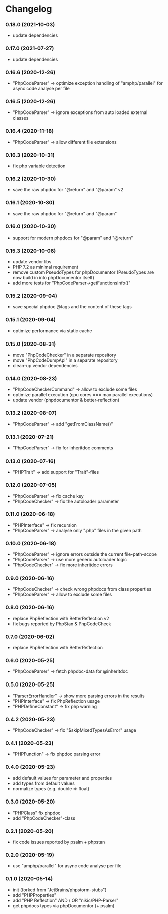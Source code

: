 # Changelog

### 0.18.0  (2021-10-03)

- update dependencies

### 0.17.0  (2021-07-27)

- update dependencies

### 0.16.6  (2020-12-26)

- "PhpCodeParser" -> optimize exception handling of "amphp/parallel" for async code analyse per file

### 0.16.5  (2020-12-26)

- "PhpCodeParser" -> ignore exceptions from auto loaded external classes

### 0.16.4 (2020-11-18)

- "PhpCodeParser" -> allow different file extensions

### 0.16.3 (2020-10-31)

- fix php variable detection

### 0.16.2 (2020-10-30)

- save the raw phpdoc for "@return" and "@param" v2

### 0.16.1 (2020-10-30)

- save the raw phpdoc for "@return" and "@param"

### 0.16.0 (2020-10-30)

- support for modern phpdocs for "@param" and "@return"

### 0.15.3 (2020-10-06)

- update vendor libs
- PHP 7.2 as minimal requirement
- remove custom PseudoTypes for phpDocumentor (PseudoTypes are now build in into phpDocumentor itself)
- add more tests for "PhpCodeParser->getFunctionsInfo()"

### 0.15.2 (2020-09-04)

- save special phpdoc @tags and the content of these tags

### 0.15.1 (2020-09-04)

- optimize performance via static cache

### 0.15.0 (2020-08-31)

- move "PhpCodeChecker" in a separate repository
- move "PhpCodeDumpApi" in a separate repository
- clean-up vendor dependencies

### 0.14.0 (2020-08-23)

- "PhpCodeCheckerCommand" -> allow to exclude some files
- optimize parallel execution (cpu cores === max parallel executions)
- update vendor (phpdocumentor & better-reflection)

### 0.13.2 (2020-08-07)

- "PhpCodeParser" -> add "getFromClassName()"

### 0.13.1 (2020-07-21)

- "PhpCodeParser" -> fix for inheritdoc comments

### 0.13.0 (2020-07-16)

- "PHPTrait" -> add support for "Trait"-files

### 0.12.0 (2020-07-05)

- "PhpCodeParser" -> fix cache key
- "PhpCodeChecker" -> fix the autoloader parameter

### 0.11.0 (2020-06-18)

- "PHPInterface" -> fix recursion
- "PhpCodeParser" -> analyse only ".php" files in the given path

### 0.10.0 (2020-06-18)

- "PhpCodeParser" -> ignore errors outside the current file-path-scope
- "PhpCodeParser" -> use more generic autoloader logic
- "PhpCodeChecker" -> fix more inheritdoc errors

### 0.9.0 (2020-06-16) 

- "PhpCodeChecker" -> check wrong phpdocs from class properties
- "PhpCodeParser" -> allow to exclude some files

### 0.8.0 (2020-06-16)

- replace PhpReflection with BetterReflection v2
- fix bugs reported by PhpStan & PhpCodeCheck

### 0.7.0 (2020-06-02)

- replace PhpReflection with BetterReflection

### 0.6.0 (2020-05-25)

- "PhpCodeParser" -> fetch phpdoc-data for @inheritdoc

### 0.5.0 (2020-05-25)

- "ParserErrorHandler" -> show more parsing errors in the results
- "PHPInterface" -> fix PhpReflection usage
- "PHPDefineConstant" -> fix php warning

### 0.4.2 (2020-05-23)

- "PhpCodeChecker" -> fix "$skipMixedTypesAsError" usage 

### 0.4.1 (2020-05-23)

- "PHPFunction" -> fix phpdoc parsing error

### 0.4.0 (2020-05-23)

- add default values for parameter and properties
- add types from default values
- normalize types (e.g. double => float)

### 0.3.0 (2020-05-20)

- "PHPClass" fix phpdoc
- add "PhpCodeChecker"-class

### 0.2.1 (2020-05-20)

- fix code issues reported by psalm + phpstan

### 0.2.0 (2020-05-19)

- use "amphp/parallel" for async code analyse per file

### 0.1.0 (2020-05-14)

- init (forked from "JetBrains/phpstorm-stubs")
- add "PHPProperties"
- add "PHP Reflection" AND / OR "nikic/PHP-Parser"
- get phpdocs types via phpDocumentor (+ psalm)
